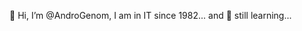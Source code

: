  👋 Hi, I’m @AndroGenom,
I am in IT since 1982... and 👀 still learning...

<!---
AndroGenom/AndroGenom is a ✨ special ✨ repository because its `README.md` (this file) appears on your GitHub profile.
You can click the Preview link to take a look at your changes.
--->
